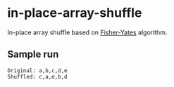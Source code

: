 # in-place-array-shuffle
In-place array shuffle based on [Fisher-Yates](https://en.wikipedia.org/wiki/Fisher%E2%80%93Yates_shuffle) algorithm.

## Sample run

```
Original: a,b,c,d,e
Shuffled: c,a,e,b,d
```
